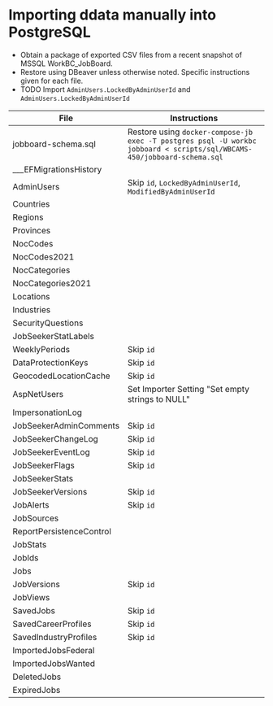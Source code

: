 Importing ddata manually into PostgreSQL
========================================

- Obtain a package of exported CSV files from a recent snapshot of MSSQL WorkBC_JobBoard.
- Restore using DBeaver unless otherwise noted. Specific instructions given for each file.
- TODO Import `AdminUsers.LockedByAdminUserId` and `AdminUsers.LockedByAdminUserId`

| File | Instructions |
| ---- | ------- |
| jobboard-schema.sql | Restore using `docker-compose-jb exec -T postgres psql -U workbc jobboard < scripts/sql/WBCAMS-450/jobboard-schema.sql` |
| ___EFMigrationsHistory | |
| AdminUsers | Skip `id`, `LockedByAdminUserId`, `ModifiedByAdminUserId` |
| Countries | |
| Regions | |
| Provinces | |
| NocCodes | |
| NocCodes2021 | |
| NocCategories | |
| NocCategories2021 | |
| Locations | |
| Industries | |
| SecurityQuestions | |
| JobSeekerStatLabels | |
| WeeklyPeriods | Skip `id` |
| DataProtectionKeys | Skip `id` |
| GeocodedLocationCache | Skip `id` |
| AspNetUsers | Set Importer Setting "Set empty strings to NULL" |
| ImpersonationLog | |
| JobSeekerAdminComments | Skip `id` |
| JobSeekerChangeLog | Skip `id` |
| JobSeekerEventLog | Skip `id` |
| JobSeekerFlags | Skip `id` |
| JobSeekerStats | |
| JobSeekerVersions | Skip `id` |
| JobAlerts | Skip `id` |
| JobSources | |
| ReportPersistenceControl | |
| JobStats | |
| JobIds | |
| Jobs | |
| JobVersions | Skip `id` |
| JobViews | |
| SavedJobs | Skip `id` |
| SavedCareerProfiles | Skip `id` |
| SavedIndustryProfiles | Skip `id` |
| ImportedJobsFederal | |
| ImportedJobsWanted | |
| DeletedJobs | |
| ExpiredJobs | |
